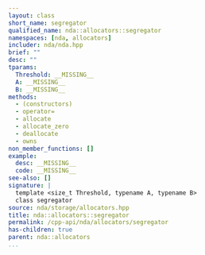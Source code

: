 ```yaml
---
layout: class
short_name: segregator
qualified_name: nda::allocators::segregator
namespaces: [nda, allocators]
includer: nda/nda.hpp
brief: ""
desc: ""
tparams:
  Threshold: __MISSING__
  A: __MISSING__
  B: __MISSING__
methods:
  - (constructors)
  - operator=
  - allocate
  - allocate_zero
  - deallocate
  - owns
non_member_functions: []
example:
  desc: __MISSING__
  code: __MISSING__
see-also: []
signature: |
  template <size_t Threshold, typename A, typename B> 
  class segregator
source: nda/storage/allocators.hpp
title: nda::allocators::segregator
permalink: /cpp-api/nda/allocators/segregator
has-children: true
parent: nda::allocators
...
```


